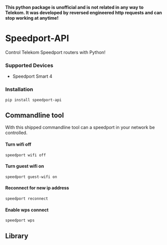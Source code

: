 **This python package is unofficial and is not related in any way to Telekom. It was developed by reversed engineered http requests and can stop working at anytime!**
  
# Speedport-API
Control Telekom Speedport routers with Python!
### Supported Devices
* Speedport Smart 4
### Installation
```commandline
pip install speedport-api
```
## Commandline tool
With this shipped commandline tool can a speedport in your network be controlled.
#### Turn wifi off
```commandline
speedport wifi off
```
#### Turn guest wifi on
```commandline
speedport guest-wifi on
```
#### Reconnect for new ip address
```commandline
speedport reconnect
```
#### Enable wps connect
```commandline
speedport wps
```
## Library
